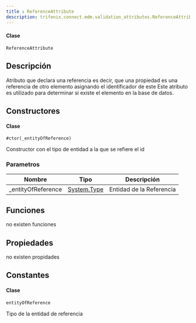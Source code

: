 ```yaml
---
title : ReferenceAttribute
description: trifenix.connect.mdm.validation_attributes.ReferenceAttribute
---
```




<CodeBlock slots = 'heading, code' repeat = '1' languages = 'C#' />

#### Clase
```
ReferenceAttribute
```

## Descripción
Atributo que declara una referencia
es decir, que una propiedad es una referencia de otro elemento
asignando el identificador de este
Este atributo es utilizado para determinar si existe el elemento en la base de datos.
## Constructores

<CodeBlock slots = 'heading, code' repeat = '1' languages = 'C#' />

#### Clase
```
#ctor(_entityOfReference)
```

Constructor con el tipo de entidad a la que se refiere el id
### Parametros
| Nombre | Tipo | Descripción |
| ------ | ---- | ----------- |
| _entityOfReference | [System.Type](http://msdn.microsoft.com/query/dev14.query?appId=Dev14IDEF1&l=EN-US&k=k:System.Type 'System.Type') | Entidad de la Referencia |

## Funciones

no existen funciones

## Propiedades

no existen propidades

## Constantes
<CodeBlock slots = 'heading, code' repeat = '1' languages = 'C#' />

#### Clase
```
entityOfReference
```

Tipo de la entidad de referencia
